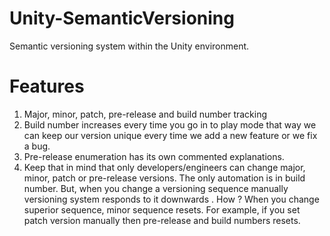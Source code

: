 # Unity-SemanticVersioning
Semantic versioning system within the Unity environment.

# Features
1. Major, minor, patch, pre-release and build number tracking
2. Build number increases every time you go in to play mode that way we can keep our version unique every time we add a new feature or we fix a bug.
3. Pre-release enumeration has its own commented explanations.
4. Keep that in mind that only developers/engineers can change major, minor, patch or pre-release versions. The only automation is in build number. But, when you change a versioning sequence manually versioning system responds to it downwards . How ? When you change superior sequence, minor sequence resets. For example, if you set patch version manually then pre-release and build numbers resets.
